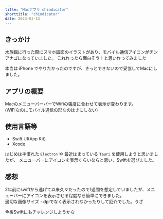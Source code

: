 ```yaml
---
title: "Macアプリ chindicator"
shorttitle: "chindicator"
date: 2023-03-13
---
```


## きっかけ
水族館に行った際にスマホ画面のイラストがあり、モバイル通信アイコンがチンアナゴになっていました。
これ作ったら面白そう！と思い作ってみました

本当は iPhone でやりたかったのですが、きっとできないので妥協してMacにしました。

## アプリの概要
MacのメニューバーバーでWifiの強度に合わせて表示が変わります。  
(WiFiなのにモバイル通信の形なのはきにしない)

## 使用言語等
- Swift UI(App Kit)
- Xcode

はじめは手慣れた `Electron` や 最近はまっている `Tauri` を使用しようと思いましたが、
メニューバーにアイコンを表示くらいならと思い、Swiftを選びました。

## 感想
2年前にswiftから逃げて以来久々だったので1週間を想定していましたが、メニューバーにアイコンを表示させる程度なら簡単にできました。  
適切な画像サイズ・dpiでなく表示されなかったりして厄介でした。うざ

今後Swiftにもチャレンジしようかな
